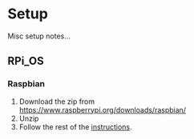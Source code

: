 # Setup
Misc setup notes...

## RPi_OS
### Raspbian
1. Download the zip from https://www.raspberrypi.org/downloads/raspbian/
2. Unzip
3. Follow the rest of the [instructions](https://github.com/raspberrypi/documentation/blob/master/installation/installing-images/windows.md).
